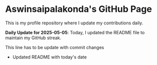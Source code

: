 # Aswinsaipalakonda's GitHub Page

This is my profile repository where I update my contributions daily.

**Daily Update for 2025-05-05**: Today, I updated the README file to maintain my GitHub streak.

This line has to be update with commit changes 
 - Updated README with today's date
